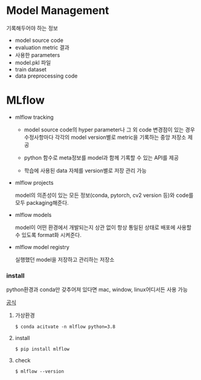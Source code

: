 # Model Management

기록해두어야 하는 정보

- model source code
- evaluation metric 결과
- 사용한 parameters
- model.pkl 파일
- train dataset
- data preprocessing code



# MLflow

- mlflow tracking 

  - model source code의 hyper parameter나 그 외 code 변경점이 있는 경우 수정사항마다 각각의 model version별로 metric을 기록하는 중앙 저장소 제공

  - python 함수로 meta정보를 model과 함께 기록할 수 있는 API를 제공
  - 학습에 사용된 data 자체를 version별로 저장 관리 가능

- mlflow projects

  model의 의존성이 있는 모든 정보(conda, pytorch, cv2 version 등)와 code를 모두 packaging해준다.

- mlflow  models

  model이 어떤 환경에서 개발되는지 상관 없이 항상 통일된 상태로 배포에 사용할 수 있도록 format화 시켜준다.

- mlflow  model registry

  실행했던 model을 저장하고 관리하는 저장소



### install 

python환경과 conda만 갖추어져 있다면 mac, window, linux어디서든 사용 가능

[공식](https://www.mlflow.org/docs/latest/quickstart.html)



1. 가상환경

   ```
   $ conda acitvate -n mlflow python=3.8
   ```

2. install

   ```
   $ pip install mlflow
   ```

3. check

   ```
   $ mlflow --version
   ```

   

